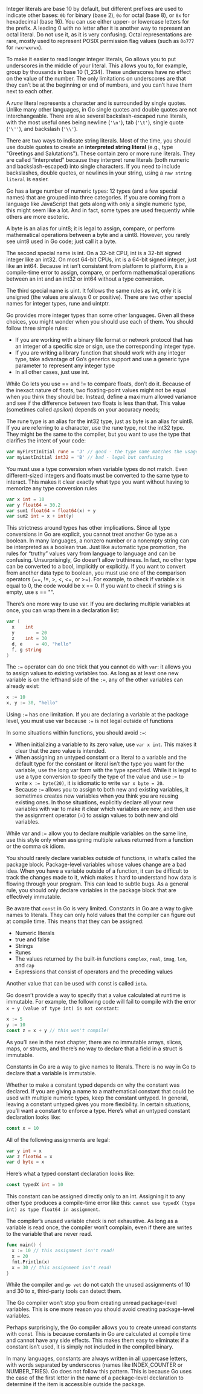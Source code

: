 Integer literals are base 10 by default, but different prefixes are used to indicate other bases: `0b` for binary (base 2), `0o` for octal (base 8), or `0x` for hexadecimal (base 16). You can use either upper- or lowercase letters for the prefix. A leading 0 with no letter after it is another way to represent an octal literal. Do not use it, as it is very confusing. Octal representations are rare, mostly used to represent POSIX permission flag values (such as `0o777` for `rwxrwxrwx`).

To make it easier to read longer integer literals, Go allows you to put underscores in the middle of your literal. This allows you to, for example, group by thousands in base 10 (1_234). These underscores have no effect on the value of the number. The only limitations on underscores are that they can’t be at the beginning or end of numbers, and you can’t have them next to each other.

A *rune* literal represents a character and is surrounded by single quotes. Unlike many other languages, in Go single quotes and double quotes are not interchangeable. There are also several backslash-escaped rune literals, with the most useful ones being newline (`'\n'`), tab (`'\t'`), single quote (`'\''`), and backslash (`'\\'`).

There are two ways to indicate string literals. Most of the time, you should use double quotes to create an **interpreted string literal** (e.g., type "Greetings and Salutations"). These contain zero or more rune literals. They are called “interpreted” because they interpret rune literals (both numeric and backslash-escaped) into single characters. If you need to include backslashes, double quotes, or newlines in your string, using a `raw string literal` is easier.

 Go has a large number of numeric types: 12 types (and a few special names) that are grouped into three categories. If you are coming from a language like JavaScript that gets along with only a single numeric type, this might seem like a lot. And in fact, some types are used frequently while others are more esoteric.

A byte is an alias for uint8; it is legal to assign, compare, or perform mathematical operations between a byte and a uint8. However, you rarely see uint8 used in Go code; just call it a byte.

The second special name is int. On a 32-bit CPU, int is a 32-bit signed integer like an int32. On most 64-bit CPUs, int is a 64-bit signed integer, just like an int64. Because int isn’t consistent from platform to platform, it is a compile-time error to assign, compare, or perform mathematical operations between an int and an int32 or int64 without a type conversion.

The third special name is uint. It follows the same rules as int, only it is unsigned (the values are always 0 or positive). There are two other special names for integer types, rune and uintptr.

Go provides more integer types than some other languages. Given all these choices, you might wonder when you should use each of them. You should follow three simple rules:

- If you are working with a binary file format or network protocol that has an integer of a specific size or sign, use the corresponding integer type.
- If you are writing a library function that should work with any integer type, take advantage of Go’s generics support and use a generic type parameter to represent any integer type
- In all other cases, just use int.

While Go lets you use == and != to compare floats, don’t do it. Because of the inexact nature of floats, two floating-point values might not be equal when you think they should be. Instead, define a maximum allowed variance and see if the difference between two floats is less than that. This value (sometimes called *epsilon*) depends on your accuracy needs;

The rune type is an alias for the int32 type, just as byte is an alias for uint8. If you are referring to a character, use the rune type, not the int32 type. They might be the same to the compiler, but you want to use the type that clarifies the intent of your code:

```go
var myFirstInitial rune = 'J' // good - the type name matches the usage 
var myLastInitial int32 = 'B' // bad - legal but confusing
```

You must use a type conversion when variable types do not match. Even different-sized integers and floats must be converted to the same type to interact. This makes it clear exactly what type you want without having to memorize any type conversion rules

```go
var x int = 10 
var y float64 = 30.2 
var sum1 float64 = float64(x) + y 
var sum2 int = x + int(y) 
```

This strictness around types has other implications. Since all type conversions in Go are explicit, you cannot treat another Go type as a boolean. In many languages, a nonzero number or a nonempty string can be interpreted as a boolean true. Just like automatic type promotion, the rules for “truthy” values vary from language to language and can be confusing. Unsurprisingly, Go doesn’t allow truthiness. In fact, no other type can be converted to a bool, implicitly or explicitly. If you want to convert from another data type to boolean, you must use one of the comparison operators (==, !=, >, <, <=, or >=). For example, to check if variable x is equal to 0, the code would be x == 0. If you want to check if string s is empty, use s == "".

There’s one more way to use var. If you are declaring multiple variables at once, you can wrap them in a declaration list:

```go
var (     
  x    int     
  y        = 20     
  z    int = 30     
  d, e     = 40, "hello"     
  f, g string 
)
```

The `:=` operator can do one trick that you cannot do with `var`: it allows you to assign values to existing variables too. As long as at least one new variable is on the lefthand side of the `:=`, any of the other variables can already exist:

```go
x := 10 
x, y := 30, "hello"
```

Using `:=` has one limitation. If you are declaring a variable at the package level, you must use var because `:=` is not legal outside of functions

In some situations within functions, you should avoid `:=`:

- When initializing a variable to its zero value, use `var x int`. This makes it clear that the zero value is intended.
- When assigning an untyped constant or a literal to a variable and the default type for the constant or literal isn’t the type you want for the variable, use the long var form with the type specified. While it is legal to use a type conversion to specify the type of the value and use := to write `x := byte(20)`, it is idiomatic to write `var x byte = 20`.
- Because `:=` allows you to assign to both new and existing variables, it sometimes creates new variables when you think you are reusing existing ones. In those situations, explicitly declare all your new variables with var to make it clear which variables are new, and then use the assignment operator (=) to assign values to both new and old variables.

While var and := allow you to declare multiple variables on the same line, use this style only when assigning multiple values returned from a function or the comma ok idiom.

You should rarely declare variables outside of functions, in what’s called the package block. Package-level variables whose values change are a bad idea. When you have a variable outside of a function, it can be difficult to track the changes made to it, which makes it hard to understand how data is flowing through your program. This can lead to subtle bugs. As a general rule, you should only declare variables in the package block that are effectively immutable.

Be aware that `const` in Go is very limited. Constants in Go are a way to give names to literals. They can only hold values that the compiler can figure out at compile time. This means that they can be assigned: 

- Numeric literals 
- true and false 
- Strings 
- Runes 
- The values returned by the built-in functions `complex`, `real`, `imag`, `len`, and `cap` 
- Expressions that consist of operators and the preceding values

Another value that can be used with const is called `iota`.

Go doesn’t provide a way to specify that a value calculated at runtime is immutable. For example, the following code will fail to compile with the error `x + y (value of type int) is not constant`:

```go
x := 5 
y := 10 
const z = x + y // this won't compile!
```

As you’ll see in the next chapter, there are no immutable arrays, slices, maps, or structs, and there’s no way to declare that a field in a struct is immutable.

Constants in Go are a way to give names to literals. There is no way in Go to declare that a variable is immutable.

Whether to make a constant typed depends on why the constant was declared. If you are giving a name to a mathematical constant that could be used with multiple numeric types, keep the constant untyped. In general, leaving a constant untyped gives you more flexibility. In certain situations, you’ll want a constant to enforce a type. Here’s what an untyped constant declaration looks like:

```go
const x = 10
```

All of the following assignments are legal:

```go
var y int = x 
var z float64 = x 
var d byte = x
```

Here’s what a typed constant declaration looks like:

```go
const typedX int = 10
```

This constant can be assigned directly only to an int. Assigning it to any other type produces a compile-time error like this: `cannot use typedX (type int) as type float64 in assignment`.

The compiler’s unused variable check is not exhaustive. As long as a variable is read once, the compiler won’t complain, even if there are writes to the variable that are never read.

```go
func main() {     
  x := 10 // this assignment isn't read!     
  x = 20     
  fmt.Println(x)     
  x = 30 // this assignment isn't read! 
}
```

While the compiler and `go vet` do not catch the unused assignments of 10 and 30 to x, third-party tools can detect them.

The Go compiler won’t stop you from creating unread package-level variables. This is one more reason you should avoid creating package-level variables.

Perhaps surprisingly, the Go compiler allows you to create unread constants with const. This is because constants in Go are calculated at compile time and cannot have any side effects. This makes them easy to eliminate: if a constant isn’t used, it is simply not included in the compiled binary.

In many languages, constants are always written in all uppercase letters, with words separated by underscores (names like INDEX_COUNTER or NUMBER_TRIES). Go does not follow this pattern. This is because Go uses the case of the first letter in the name of a package-level declaration to determine if the item is accessible outside the package.